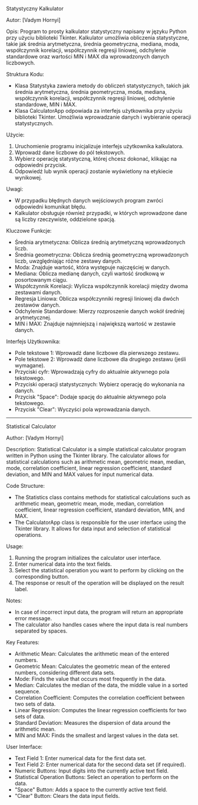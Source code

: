 Statystyczny Kalkulator

Autor: [Vadym Hornyi]

Opis:
Program to prosty kalkulator statystyczny napisany w języku Python przy użyciu biblioteki Tkinter. Kalkulator umożliwia obliczenia statystyczne, takie jak średnia arytmetyczna, średnia geometryczna, mediana, moda, współczynnik korelacji, współczynnik regresji liniowej, odchylenie standardowe oraz wartości MIN i MAX dla wprowadzonych danych liczbowych.

Struktura Kodu:
- Klasa Statystyka zawiera metody do obliczeń statystycznych, takich jak średnia arytmetyczna, średnia geometryczna, moda, mediana, współczynnik korelacji, współczynnik regresji liniowej, odchylenie standardowe, MIN i MAX.
- Klasa CalculatorApp odpowiada za interfejs użytkownika przy użyciu biblioteki Tkinter. Umożliwia wprowadzanie danych i wybieranie operacji statystycznych.

Użycie:
1. Uruchomienie programu inicjalizuje interfejs użytkownika kalkulatora.
2. Wprowadź dane liczbowe do pól tekstowych.
3. Wybierz operację statystyczną, której chcesz dokonać, klikając na odpowiedni przycisk.
4. Odpowiedź lub wynik operacji zostanie wyświetlony na etykiecie wynikowej.

Uwagi:
- W przypadku błędnych danych wejściowych program zwróci odpowiedni komunikat błędu.
- Kalkulator obsługuje również przypadki, w których wprowadzone dane są liczby rzeczywiste, oddzielone spacją.

Kluczowe Funkcje:
- Średnia arytmetyczna: Oblicza średnią arytmetyczną wprowadzonych liczb.
- Średnia geometryczna: Oblicza średnią geometryczną wprowadzonych liczb, uwzględniając różne zestawy danych.
- Moda: Znajduje wartość, która występuje najczęściej w danych.
- Mediana: Oblicza medianę danych, czyli wartość środkową w posortowanym ciągu.
- Współczynnik Korelacji: Wylicza współczynnik korelacji między dwoma zestawami danych.
- Regresja Liniowa: Oblicza współczynniki regresji liniowej dla dwóch zestawów danych.
- Odchylenie Standardowe: Mierzy rozproszenie danych wokół średniej arytmetycznej.
- MIN i MAX: Znajduje najmniejszą i największą wartość w zestawie danych.

Interfejs Użytkownika:
- Pole tekstowe 1: Wprowadź dane liczbowe dla pierwszego zestawu.
- Pole tekstowe 2: Wprowadź dane liczbowe dla drugiego zestawu (jeśli wymagane).
- Przyciski cyfr: Wprowadzają cyfry do aktualnie aktywnego pola tekstowego.
- Przyciski operacji statystycznych: Wybierz operację do wykonania na danych.
- Przycisk "Space": Dodaje spację do aktualnie aktywnego pola tekstowego.
- Przycisk "Clear": Wyczyści pola wprowadzania danych.

--------------------------------------------------------------------------------------------------------------------------------------------------------------------

Statistical Calculator

Author: [Vadym Hornyi]

Description:
Statistical Calculator is a simple statistical calculator program written in Python using the Tkinter library. The calculator allows for statistical calculations such as arithmetic mean, geometric mean, median, mode, correlation coefficient, linear regression coefficient, standard deviation, and MIN and MAX values for input numerical data.

Code Structure:
- The Statistics class contains methods for statistical calculations such as arithmetic mean, geometric mean, mode, median, correlation coefficient, linear regression coefficient, standard deviation, MIN, and MAX.
- The CalculatorApp class is responsible for the user interface using the Tkinter library. It allows for data input and selection of statistical operations.

Usage:
1. Running the program initializes the calculator user interface.
2. Enter numerical data into the text fields.
3. Select the statistical operation you want to perform by clicking on the corresponding button.
4. The response or result of the operation will be displayed on the result label.

Notes:
- In case of incorrect input data, the program will return an appropriate error message.
- The calculator also handles cases where the input data is real numbers separated by spaces.

Key Features:
- Arithmetic Mean: Calculates the arithmetic mean of the entered numbers.
- Geometric Mean: Calculates the geometric mean of the entered numbers, considering different data sets.
- Mode: Finds the value that occurs most frequently in the data.
- Median: Calculates the median of the data, the middle value in a sorted sequence.
- Correlation Coefficient: Computes the correlation coefficient between two sets of data.
- Linear Regression: Computes the linear regression coefficients for two sets of data.
- Standard Deviation: Measures the dispersion of data around the arithmetic mean.
- MIN and MAX: Finds the smallest and largest values in the data set.

User Interface:
- Text Field 1: Enter numerical data for the first data set.
- Text Field 2: Enter numerical data for the second data set (if required).
- Numeric Buttons: Input digits into the currently active text field.
- Statistical Operation Buttons: Select an operation to perform on the data.
- "Space" Button: Adds a space to the currently active text field.
- "Clear" Button: Clears the data input fields.
